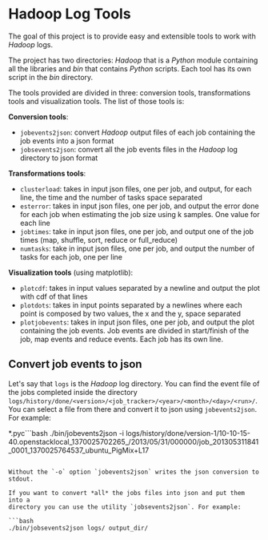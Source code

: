# Hadoop Log Tools

The goal of this project is to provide easy and extensible tools to work with
*Hadoop* logs.

The project has two directories: *Hadoop* that is a *Python* module containing
all the libraries and *bin* that contains *Python* scripts. Each tool has its
own script in the *bin* directory.

The tools provided are divided in three: conversion tools, transformations tools
and visualization tools. The list of those tools is:

**Conversion tools**:

- `jobevents2json`: convert *Hadoop* output files of each job containing the
    job events into a json format
- `jobsevents2json`: convert all the job events files in the *Hadoop* log
    directory to json format

**Transformations tools**:

- `clusterload`: takes in input json files, one per job, and
   output, for each line, the time and the number of tasks space separated
- `esterror`: takes in input json files, one per job, and
   output the error done for each job when estimating the job size 
   using k samples. One value for each line
- `jobtimes`: take in input json files, one per job, and output one of the
   job times (map, shuffle, sort, reduce or full_reduce)
- `numtasks`: take in input json files, one per job, and output the number
    of tasks for each job, one per line

**Visualization tools** (using matplotlib):

- `plotcdf`: takes in input values separated by a newline and output the
    plot with cdf of that lines
- `plotdots`: takes in input points separated by a newlines where each point
    is composed by two values, the x and the y, space separated
- `plotjobevents`: takes in input json files, one per job, and output the
    plot containing the job events. Job events are divided in start/finish of
    the job, map events and reduce events. Each job has its own line.

## Convert job events to json

Let's say that `logs` is the *Hadoop* log directory. You can find the event
file of the jobs completed inside the directory
`logs/history/done/<version>/<job_tracker>/<year>/<month>/<day>/<run>/`.
You can select a file from there and convert it to json using `jobevents2json`.
For example:

*.pyc```bash
./bin/jobevents2json -i logs/history/done/version-1/10-10-15-40.openstacklocal_1370025702265_/2013/05/31/000000/job_201305311841_0001_1370025764537_ubuntu_PigMix+L17
```

Without the `-o` option `jobevents2json` writes the json conversion to stdout.

If you want to convert *all* the jobs files into json and put them into a
directory you can use the utility `jobsevents2json`. For example:

```bash
./bin/jobsevents2json logs/ output_dir/
```

